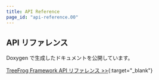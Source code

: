 ```yaml
---
title: API Reference
page_id: "api-reference.00"
---
```


## API リファレンス

Doxygen で生成したドキュメントを公開しています。

[TreeFrog Framework API リファレンス >>](http://treefrogframework.org/tf_doxygen/classes.html){:target="_blank"}
